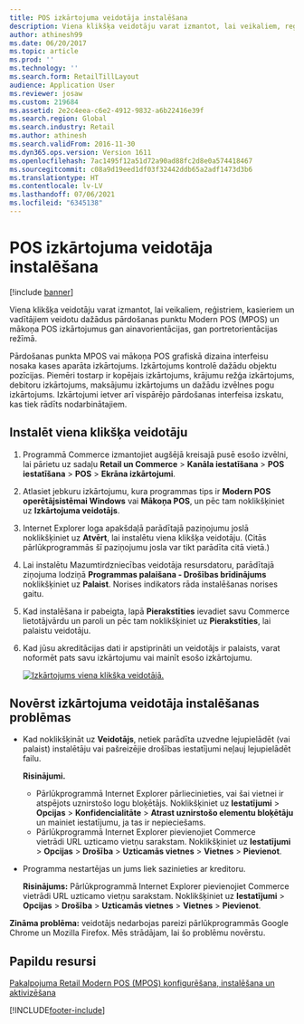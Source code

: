 ```yaml
---
title: POS izkārtojuma veidotāja instalēšana
description: Viena klikšķa veidotāju varat izmantot, lai veikaliem, reģistriem, kasieriem un vadītājiem veidotu dažādus pārdošanas punktu Modern POS (MPOS) un mākoņa POS izkārtojumus gan ainavorientācijas, gan portretorientācijas režīmā.
author: athinesh99
ms.date: 06/20/2017
ms.topic: article
ms.prod: ''
ms.technology: ''
ms.search.form: RetailTillLayout
audience: Application User
ms.reviewer: josaw
ms.custom: 219684
ms.assetid: 2e2c4eea-c6e2-4912-9832-a6b22416e39f
ms.search.region: Global
ms.search.industry: Retail
ms.author: athinesh
ms.search.validFrom: 2016-11-30
ms.dyn365.ops.version: Version 1611
ms.openlocfilehash: 7ac1495f12a51d72a90ad88fc2d8e0a574418467
ms.sourcegitcommit: c08a9d19eed1df03f32442ddb65a2adf1473d3b6
ms.translationtype: HT
ms.contentlocale: lv-LV
ms.lasthandoff: 07/06/2021
ms.locfileid: "6345138"
---
```

# <a name="install-the-pos-layout-designer"></a>POS izkārtojuma veidotāja instalēšana

[!include [banner](includes/banner.md)]

Viena klikšķa veidotāju varat izmantot, lai veikaliem, reģistriem, kasieriem un vadītājiem veidotu dažādus pārdošanas punktu Modern POS (MPOS) un mākoņa POS izkārtojumus gan ainavorientācijas, gan portretorientācijas režīmā.

Pārdošanas punkta MPOS vai mākoņa POS grafiskā dizaina interfeisu nosaka kases aparāta izkārtojums. Izkārtojums kontrolē dažādu objektu pozīcijas. Piemēri tostarp ir kopējais izkārtojums, krājumu režģa izkārtojums, debitoru izkārtojums, maksājumu izkārtojums un dažādu izvēlnes pogu izkārtojums. Izkārtojumi ietver arī vispārējo pārdošanas interfeisa izskatu, kas tiek rādīts nodarbinātajiem.

## <a name="install-the-one-click-designer"></a>Instalēt viena klikšķa veidotāju

1. Programmā Commerce izmantojiet augšējā kreisajā pusē esošo izvēlni, lai pārietu uz sadaļu **Retail un Commerce** &gt; **Kanāla iestatīšana** &gt; **POS iestatīšana** &gt; **POS** &gt; **Ekrāna izkārtojumi**.
2. Atlasiet jebkuru izkārtojumu, kura programmas tips ir **Modern POS operētājsistēmai Windows** vai **Mākoņa POS**, un pēc tam noklikšķiniet uz **Izkārtojuma veidotājs**.
3. Internet Explorer loga apakšdaļā parādītajā paziņojumu joslā noklikšķiniet uz **Atvērt**, lai instalētu viena klikšķa veidotāju. (Citās pārlūkprogrammās šī paziņojumu josla var tikt parādīta citā vietā.)
4. Lai instalētu Mazumtirdzniecības veidotāja resursdatoru, parādītajā ziņojuma lodziņā **Programmas palaišana - Drošības brīdinājums** noklikšķiniet uz **Palaist**. Norises indikators rāda instalēšanas norises gaitu.
5. Kad instalēšana ir pabeigta, lapā **Pierakstīties** ievadiet savu Commerce lietotājvārdu un paroli un pēc tam noklikšķiniet uz **Pierakstīties**, lai palaistu veidotāju.
6. Kad jūsu akreditācijas dati ir apstiprināti un veidotājs ir palaists, varat noformēt pats savu izkārtojumu vai mainīt esošo izkārtojumu.

    [![Izkārtojums viena klikšķa veidotājā.](./media/screenlayoutdesign_mposdownload-1024x664.png)](./media/screenlayoutdesign_mposdownload.png)

## <a name="troubleshoot-the-installation-of-the-layout-designer"></a>Novērst izkārtojuma veidotāja instalēšanas problēmas

- Kad noklikšķināt uz **Veidotājs**, netiek parādīta uzvedne lejupielādēt (vai palaist) instalētāju vai pašreizējie drošības iestatījumi neļauj lejupielādēt failu. 

    **Risinājumi.**

    - Pārlūkprogrammā Internet Explorer pārliecinieties, vai šai vietnei ir atspējots uznirstošo logu bloķētājs. Noklikšķiniet uz **Iestatījumi** &gt; **Opcijas** &gt; **Konfidencialitāte** &gt; **Atrast uznirstošo elementu bloķētāju** un mainiet iestatījumu, ja tas ir nepieciešams.
    - Pārlūkprogrammā Internet Explorer pievienojiet Commerce vietrādi URL uzticamo vietņu sarakstam. Noklikšķiniet uz **Iestatījumi** &gt; **Opcijas** &gt; **Drošība** &gt; **Uzticamās vietnes** &gt; **Vietnes** &gt; **Pievienot**.

- Programma nestartējas un jums liek sazinieties ar kreditoru.

    **Risinājums:** Pārlūkprogrammā Internet Explorer pievienojiet Commerce vietrādi URL uzticamo vietņu sarakstam. Noklikšķiniet uz **Iestatījumi** &gt; **Opcijas** &gt; **Drošība** &gt; **Uzticamās vietnes** &gt; **Vietnes** &gt; **Pievienot**.

**Zināma problēma:** veidotājs nedarbojas pareizi pārlūkprogrammās Google Chrome un Mozilla Firefox. Mēs strādājam, lai šo problēmu novērstu.

## <a name="additional-resources"></a>Papildu resursi

[Pakalpojuma Retail Modern POS (MPOS) konfigurēšana, instalēšana un aktivizēšana](retail-modern-pos-device-activation.md)


[!INCLUDE[footer-include](../includes/footer-banner.md)]